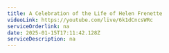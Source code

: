 ```yaml
---
title: A Celebration of the Life of Helen Frenette
videoLink: https://youtube.com/live/6k1dCncsWRc
serviceOrderlink: na
date: 2025-01-15T17:11:42.128Z
serviceDescription: n﻿a
---
```

